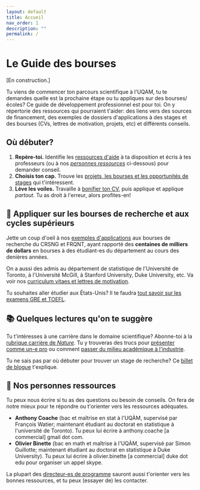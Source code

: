 ```yaml
---
layout: default
title: Accueil
nav_order: 1
description: ""
permalink: /
---
```


# Le Guide des bourses

[En construction.]

Tu viens de commencer ton parcours scientifique à l'UQAM, tu te demandes quelle est la prochaine étape ou tu appliques sur des bourses/écoles? Ce guide de développement professionnel est pour toi. On y répertorie des ressources qui pourraient t'aider: des liens vers des sources de financement, des exemples de dossiers d'applications à des stages et des bourses (CVs, lettres de motivation, projets, etc) et différents conseils.

## Où débuter?
 1. **Repère-toi.** Identifie les [ressources d'aide](/Guide-des-bourses-UQAM/debuter/ressources_soutien) à ta disposition et écris à tes professeurs (ou à nos [*personnes ressources*](/Guide-des-bourses-UQAM/index#nos-personnes-ressources) ci-dessous) pour demander conseil.
 2. **Choisis ton cap.** Trouve les [projets, les bourses et les opportunités de stages](/Guide-des-bourses-UQAM/debuter/projets_bourses_stages) qui t'intéressent.
 3. **Lève les voiles.** Travaille à [bonifier ton CV](/Guide-des-bourses-UQAM/debuter/CV), puis applique et applique *partout*. Tu as droit à l'erreur, alors profites-en!

## :rocket: Appliquer sur les bourses de recherche et aux cycles supérieurs

Jette un coup d'oeil à nos [exemples d'applications](/Guide-des-bourses-UQAM/bourses_recherche) aux bourses de recherche du CRSNG et FRQNT, ayant rapporté des **centaines de milliers de dollars** en bourses à des étudiant-es du département au cours des denières années.

On a aussi des admis au département de statistique de l'Université de Toronto, à l'Université McGill, à Stanford University, Duke University, etc. Va voir nos [curriculum vitaes et lettres de motivation](/Guide-des-bourses-UQAM/appliquer_doctorat/exemples.html).

Tu souhaites aller étudier aux États-Unis? Il te faudra [tout savoir sur les examens GRE et TOEFL]().

## :books: Quelques lectures qu'on te suggère

Tu t'intéresses à une carrière dans le domaine scientifique? Abonne-toi à la [rubrique carrière de *Nature*](https://www.nature.com/nature/articles?type=career-column). Tu y trouveras des trucs pour [présenter comme un-e pro](https://www.nature.com/articles/d41586-019-01041-9) ou comment [passer du milieu académique à l'industrie](https://www.nature.com/articles/d41586-019-00692-y).

Tu ne sais pas par où débuter pour trouver un stage de recherche? Ce [billet de blogue](https://macrogrrrls.wordpress.com/2018/10/09/women-in-undergraduate-degrees-this-is-how-to-get-research-experience/) t'explique.

## :wave: ​Nos personnes ressources

Tu peux nous écrire si tu as des questions ou besoin de conseils. On fera de notre mieux pour te répondre ou t'orienter vers les ressources adéquates.

- **Anthony Coache** (bac et maîtrise en stat à l'UQÀM, supervisé par François Watier; maintenant étudiant au doctorat en statistique à l'université de Toronto). Tu peux lui écrire à anthony.coache [a commercial] gmail dot com.
- **Olivier Binette** (bac en math et maîtrise à l'UQÀM, supervisé par Simon Guillotte; maintenant étudiant au doctorat en statistique à Duke University).  Tu peux lui écrire à olivier.binette [a commercial] duke dot edu pour organiser un appel skype.

La plupart des [directeur-es de programme](https://math.uqam.ca/le-departement/direction/) sauront aussi t'orienter vers les bonnes ressources, et tu peux (essayer de) les contacter.  
